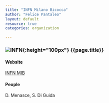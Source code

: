```yaml
---
title: "INFN Milano Bicocca"
author: "Felice Pantaleo"
layout: default
resource: true
categories: organization

---
```

### ![INFN]({{site.baseurl}}/images/INFN-logo.jpg){:height="100px"} {{page.title}}

#### Website
[INFN MIB](https://www.mib.infn.it/main/)
#### People
D. Menasce, S. Di Guida
